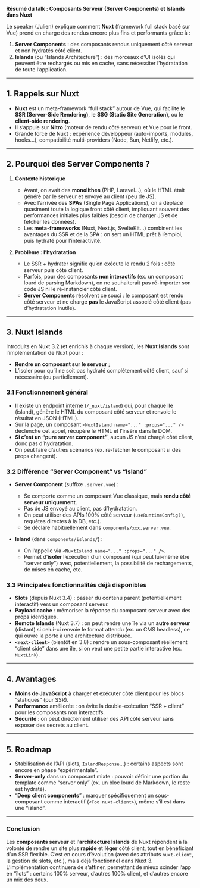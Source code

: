 <YoutubeVideoDetails video-id="3SUwuFj4VeI" video-title="Nuxt Islands - Julien Huang - Vue.js Paris #24" video-description="Vue.js Paris meetup #24
Host: Contentsquare">

**Résumé du talk : Composants Serveur (Server Components) et Islands dans Nuxt**

Le speaker (Julien) explique comment **Nuxt** (framework full stack basé sur Vue) prend en charge des rendus encore plus fins et performants grâce à :

1. **Server Components** : des composants rendus uniquement côté serveur et non hydratés côté client.
2. **Islands** (ou “Islands Architecture”) : des morceaux d’UI isolés qui peuvent être rechargés ou mis en cache, sans nécessiter l’hydratation de toute l’application.

---

## 1. Rappels sur Nuxt

- **Nuxt** est un meta-framework “full stack” autour de Vue, qui facilite le **SSR (Server-Side Rendering)**, le **SSG (Static Site Generation)**, ou le **client-side rendering**.
- Il s’appuie sur **Nitro** (moteur de rendu côté serveur) et Vue pour le front.
- Grande force de Nuxt : expérience développeur (auto-imports, modules, hooks…), compatibilité multi-providers (Node, Bun, Netlify, etc.).

---

## 2. Pourquoi des Server Components ?

1. **Contexte historique**

   - Avant, on avait des **monolithes** (PHP, Laravel…), où le HTML était généré par le serveur et envoyé au client (peu de JS).
   - Avec l’arrivée des **SPAs** (Single Page Applications), on a déplacé quasiment toute la logique front côté client, impliquant souvent des performances initiales plus faibles (besoin de charger JS et de fetcher les données).
   - Les **meta-frameworks** (Nuxt, Next.js, SvelteKit…) combinent les avantages du SSR et de la SPA : on sert un HTML prêt à l’emploi, puis hydraté pour l’interactivité.

2. **Problème : l’hydratation**
   - Le SSR + hydrater signifie qu’on exécute le rendu 2 fois : côté serveur puis côté client.
   - Parfois, pour des composants **non interactifs** (ex. un composant lourd de parsing Markdown), on ne souhaiterait pas ré-importer son code JS ni le ré-instancier côté client.
   - **Server Components** résolvent ce souci : le composant est rendu côté serveur et ne charge **pas** le JavaScript associé côté client (pas d’hydratation inutile).

---

## 3. Nuxt Islands

Introduits en Nuxt 3.2 (et enrichis à chaque version), les **Nuxt Islands** sont l’implémentation de Nuxt pour :

- **Rendre un composant sur le serveur** ;
- L’isoler pour qu’il ne soit pas hydraté complètement côté client, sauf si nécessaire (ou partiellement).

### 3.1 Fonctionnement général

- Il existe un endpoint interne (`/_nuxt/island`) qui, pour chaque île (island), génère le HTML du composant côté serveur et renvoie le résultat en JSON (HTML).
- Sur la page, un composant `<NuxtIsland name="..." :props="..." />` déclenche cet appel, récupère le HTML et l’insère dans le DOM.
- **Si c’est un “pure server component”**, aucun JS n’est chargé côté client, donc pas d’hydratation.
- On peut faire d’autres scénarios (ex. re-fetcher le composant si des props changent).

### 3.2 Différence “Server Component” vs “Island”

- **Server Component** (suffixe `.server.vue`) :

  - Se comporte comme un composant Vue classique, mais **rendu côté serveur uniquement**.
  - Pas de JS envoyé au client, pas d’hydratation.
  - On peut utiliser des APIs 100% côté serveur (`useRuntimeConfig()`, requêtes directes à la DB, etc.).
  - Se déclare habituellement dans `components/xxx.server.vue`.

- **Island** (dans `components/islands/`) :
  - On l’appelle via `<NuxtIsland name="..." :props="..." />`.
  - Permet d’**isoler** l’exécution d’un composant (qui peut lui-même être “server only”) avec, potentiellement, la possibilité de rechargements, de mises en cache, etc.

### 3.3 Principales fonctionnalités déjà disponibles

- **Slots** (depuis Nuxt 3.4) : passer du contenu parent (potentiellement interactif) vers un composant serveur.
- **Payload cache** : mémoriser la réponse du composant serveur avec des props identiques.
- **Remote Islands** (Nuxt 3.7) : on peut rendre une île via un **autre serveur** (distant) si celui-ci renvoie le format attendu (ex. un CMS headless), ce qui ouvre la porte à une architecture distribuée.
- **`<next-client>`** (bientôt en 3.8) : rendre un sous-composant réellement “client side” dans une île, si on veut une petite partie interactive (ex. `NuxtLink`).

---

## 4. Avantages

- **Moins de JavaScript** à charger et exécuter côté client pour les blocs “statiques” (pur SSR).
- **Performance** améliorée : on évite la double-exécution “SSR + client” pour les composants non interactifs.
- **Sécurité** : on peut directement utiliser des API côté serveur sans exposer des secrets au client.

---

## 5. Roadmap

- Stabilisation de l’API (slots, `IslandResponse`…) : certains aspects sont encore en phase “expérimentale”.
- **Server-only** dans un composant mixte : pouvoir définir une portion du template comme “server only” (ex. un bloc lourd de Markdown, le reste est hydraté).
- “**Deep client components**” : marquer spécifiquement un sous-composant comme interactif (`<Foo nuxt-client>`), même s’il est dans une “island”.

---

### Conclusion

Les **composants serveur** et l’**architecture Islands** de Nuxt répondent à la volonté de rendre un site plus **rapide** et **léger** côté client, tout en bénéficiant d’un SSR flexible. C’est en cours d’évolution (avec des attributs `nuxt-client`, la gestion de slots, etc.), mais déjà fonctionnel dans Nuxt 3. L’implémentation continuera de s’affiner, permettant de mieux scinder l’app en “îlots” : certains 100% serveur, d’autres 100% client, et d’autres encore un mix des deux.

